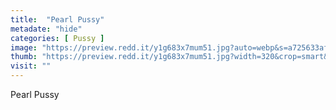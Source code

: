 ```yaml
---
title:  "Pearl Pussy"
metadate: "hide"
categories: [ Pussy ]
image: "https://preview.redd.it/y1g683x7mum51.jpg?auto=webp&s=a725633afd0e346ce48285ac84b97c7b3145fc16"
thumb: "https://preview.redd.it/y1g683x7mum51.jpg?width=320&crop=smart&auto=webp&s=1504564b0f98a64fb9bfeb3d9417281988cf88f5"
visit: ""
---
```

Pearl Pussy
